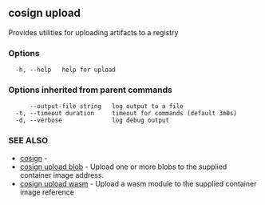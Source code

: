 ## cosign upload

Provides utilities for uploading artifacts to a registry

### Options

```
  -h, --help   help for upload
```

### Options inherited from parent commands

```
      --output-file string   log output to a file
  -t, --timeout duration     timeout for commands (default 3m0s)
  -d, --verbose              log debug output
```

### SEE ALSO

* [cosign](cosign.md)	 - 
* [cosign upload blob](cosign_upload_blob.md)	 - Upload one or more blobs to the supplied container image address.
* [cosign upload wasm](cosign_upload_wasm.md)	 - Upload a wasm module to the supplied container image reference

